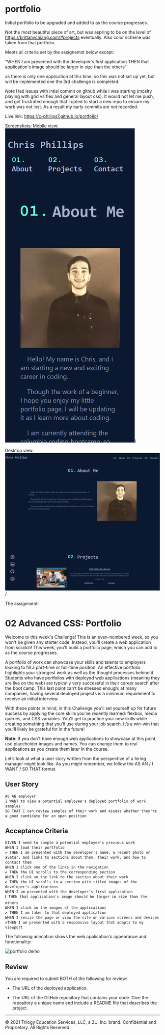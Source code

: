 # portfolio

Initial portfolio to be upgraded and added to as the course progresses.

Not the most beautiful piece of art, but was aspring to be on the level of https://brittanychiang.com/#projects eventually. Also color scheme was taken from that portfolio.


Meets all criteria set by the assignemnt below except:

"WHEN I am presented with the developer's first application
THEN that application's image should be larger in size than the others"

as there is only one application at this time, so this was not set up yet, but will be implemented one the 3rd challenge is completed.

*Note*
    Had issues with intial commit on github while I was starting (moslty playing with grid vs flex and general layout css). It would not let me push, and got frustrated enough that I opted to start a new repo to ensure my work was not lost. As a result my early commits are not recorded.

Live link:
https://c-phillips7.github.io/portfolio/

Screenshots:
Mobile view:
![Screenshot](https://github.com/c-phillips7/portfolio/blob/master/assets/images/portfolio_mobile_view.png?raw=true)/

Desktop view:
![Screenshot](https://github.com/c-phillips7/portfolio/blob/master/assets/images/portfolio_desktop_view.png?raw=true)/

The assignment:
# 02 Advanced CSS: Portfolio

Welcome to this week's Challenge! This is an even-numbered week, so you won't be given any starter code. Instead, you'll create a web application from scratch! This week, you'll build a portfolio page, which you can add to as the course progresses. 

A portfolio of work can showcase your skills and talents to employers looking to fill a part-time or full-time position. An effective portfolio highlights your strongest work as well as the thought processes behind it. Students who have portfolios with deployed web applications (meaning they are live on the web) are typically very successful in their career search after the boot camp. This last point can’t be stressed enough: at many companies, having several deployed projects is a minimum requirement to receive an initial interview. 

With these points in mind, in this Challenge you’ll set yourself up for future success by applying the core skills you've recently learned: flexbox, media queries, and CSS variables. You'll get to practice your new skills while creating something that you'll use during your job search. It’s a win-win that you'll likely be grateful for in the future!

**Note**: If you don't have enough web applications to showcase at this point, use placeholder images and names. You can change them to real applications as you create them later in the course.

Let’s look at what a user story written from the perspective of a hiring manager might look like. As you might remember, we follow the AS AN / I WANT / SO THAT format.

## User Story

```
AS AN employer
I WANT to view a potential employee's deployed portfolio of work samples
SO THAT I can review samples of their work and assess whether they're a good candidate for an open position
```

## Acceptance Criteria

```
GIVEN I need to sample a potential employee's previous work
WHEN I load their portfolio
✔️ THEN I am presented with the developer's name, a recent photo or avatar, and links to sections about them, their work, and how to contact them
WHEN I click one of the links in the navigation
✔️ THEN the UI scrolls to the corresponding section
WHEN I click on the link to the section about their work
✔️ THEN the UI scrolls to a section with titled images of the developer's applications
WHEN I am presented with the developer's first application
❗ THEN that application's image should be larger in size than the others
WHEN I click on the images of the applications
✔️ THEN I am taken to that deployed application
WHEN I resize the page or view the site on various screens and devices
✔️THEN I am presented with a responsive layout that adapts to my viewport
```

The following animation shows the web application's appearance and functionality:

![portfolio demo](./Assets/02-advanced-css-homework-demo.gif)

## Review

You are required to submit BOTH of the following for review:

* The URL of the deployed application.

* The URL of the GitHub repository that contains your code. Give the repository a unique name and include a README file that describes the project.

- - -
© 2021 Trilogy Education Services, LLC, a 2U, Inc. brand. Confidential and Proprietary. All Rights Reserved.
